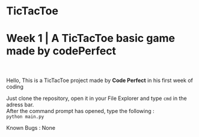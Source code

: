 # TicTacToe
# Week 1 | A TicTacToe basic game made by codePerfect<br><br>
Hello, This is a TicTacToe project made by **Code Perfect** in his first week of coding

Just clone the repository, open it in your File Explorer and type `cmd` in the adress bar.<br>
After the command prompt has opened, type the following : <br>
`python main.py`<br>

Known Bugs : None
